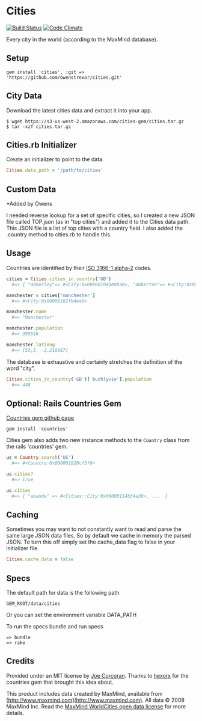 # Cities

[![Build Status](https://travis-ci.org/joecorcoran/cities.png?branch=master)](https://travis-ci.org/joecorcoran/cities) [![Code Climate](https://codeclimate.com/github/joecorcoran/cities.png)](https://codeclimate.com/github/joecorcoran/cities)

Every city in the world (according to the MaxMind database).

## Setup

```
gem install 'cities', :git => 'https://github.com/owenstrevor/cities.git'
```

## City Data

Download the latest cities data and extract it into your app.

```
$ wget https://s3-us-west-2.amazonaws.com/cities-gem/cities.tar.gz
$ tar -xzf cities.tar.gz
```

## Cities.rb Initializer

Create an initializer to point to the data.

```ruby
Cities.data_path = '/path/to/cities'
```

## Custom Data

*Added by Owens

I needed reverse lookup for a set of specific cities, so I created a new JSON file called TOP.json (as in "top cities") and added it to the Cities data path. This JSON file is a list of top cities with a country field. I also added the .country method to cities.rb to handle this.

## Usage

Countries are identified by their [ISO 3166-1 alpha-2](http://en.wikipedia.org/wiki/ISO_3166-1_alpha-2) codes.

```ruby
cities = Cities.cities_in_country('GB')
  #=> { "abberley"=> #<City:0x000001049b9ba0>, "abberton"=> #<City:0x000001049b9b50>, ... }

manchester = cities['manchester']
  #=> #<City:0x00000102fb4ea8>

manchester.name
  #=> "Manchester"

manchester.population
  #=> 395516

manchester.latlong
  #=> [53,5, -2.216667]
```

The database is exhaustive and certainly stretches the definition of the word "city".

```ruby
Cities.cities_in_country('GB')['buchlyvie'].population
  #=> 448
```

## Optional: Rails Countries Gem

[Countries gem github page](https://github.com/hexorx/countries)

```
gem install 'countries'
```

Cities gem also adds two new instance methods to the `Country` class from the rails 'countries' gem.

```ruby
us = Country.search('US')
  #=> #<Country:0x000001020cf5f0>

us.cities?
  #=> true

us.cities
  #=> { "abanda" => #<Cities::City:0x00000114b34a38>, ...  }
```

## Caching

Sometimes you may want to not constantly want to read and parse the same large JSON data files.  So by default we cache in memory the parsed JSON.  To turn this off simply set the cache_data flag to false in your initializer file.

```ruby
Cities.cache_data = false
```

## Specs

The default path for data is the following path

```
GEM_ROOT/data/cities
```

Or you can set the environment variable DATA_PATH

To run the specs bundle and run specs
```
=> bundle
=> rake
```

## Credits

Provided under an MIT license by [Joe Corcoran](http://blog.joecorcoran.co.uk). Thanks to [hexorx](https://github.com/hexorx) for the countries gem that brought this idea about.

This product includes data created by MaxMind, available from [http://www.maxmind.com](http://www.maxmind.com). All data &copy; 2008 MaxMind Inc. Read the [MaxMind WorldCities open data license](http://download.maxmind.com/download/geoip/database/LICENSE_WC.txt) for more details.
